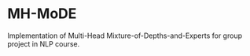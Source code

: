 # MH-MoDE
Implementation of Multi-Head Mixture-of-Depths-and-Experts for group project in NLP course.
